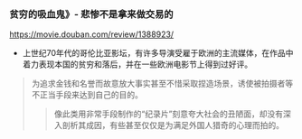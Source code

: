 ### 贫穷的吸血鬼》- 悲惨不是拿来做交易的
https://movie.douban.com/review/1388923/
- 上世纪70年代的哥伦比亚影坛，有许多导演受雇于欧洲的主流媒体，在作品中着力表现本国的贫穷和落后，并在一些欧洲电影节上得到过好评。
>为追求金钱和名誉而故意放大事实甚至不惜采取捏造场景，诱使被拍摄者等不正当手段来达到自己的目的。
>>像此类用非常手段制作的“纪录片”刻意夸大社会的丑陋面，却没有深入剖析其成因，有些甚至仅仅是为满足外国人猎奇的心理而拍的。